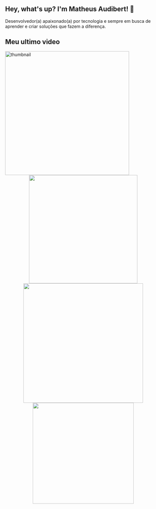 ## Hey, what's up? I'm Matheus Audibert! 🌌 

Desenvolvedor(a) apaixonado(a) por tecnologia e sempre em busca de aprender e criar soluções que fazem a diferença.

## Meu ultimo video

<a href="https://www.youtube.com/watch?v=GhN3iw0YLWQ">
  <img src="https://github.com/user-attachments/assets/b451aad9-1caf-45d1-acd2-69b05d9c4b2e" alt="thumbnail" width="400" />
</a>

<div align="center">
  <img width="350px" src="https://github-readme-stats.vercel.app/api?username=matheusaudibert&theme=blue_navy&hide_border=true&include_all_commits=false&count_private=false"/>
  <img width="386px" src="https://github-readme-streak-stats.herokuapp.com/?user=matheusaudibert&theme=blue_navy&hide_border=true"/>
  <img width="326px" src="https://github-readme-stats.vercel.app/api/top-langs/?username=matheusaudibert&theme=blue_navy&hide_border=true&include_all_commits=false&count_private=false&layout=compact"/>
</div>
